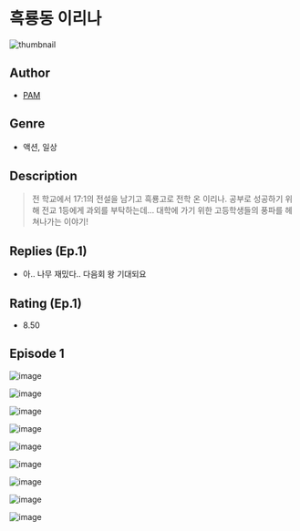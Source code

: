 # 흑룡동 이리나
![thumbnail](https://image-comic.pstatic.net/user_contents_data/challenge_comic/2023/05/24/360432/upload_7292507814016070965_480x623.jpeg)

## Author
- [PAM](https://comic.naver.com/artistTitle?id=360432)

## Genre
- 액션, 일상

## Description
> 전 학교에서 17:1의 전설을 남기고 흑룡고로 전학 온 이리나. 공부로 성공하기 위해 전교 1등에게 과외를 부탁하는데... 대학에 가기 위한 고등학생들의 풍파를 헤쳐나가는 이야기!

## Replies (Ep.1)
- 아.. 나무 재밌다.. 다음회 왕 기대되요

## Rating (Ep.1)
- 8.50

## Episode 1
![image](https://image-comic.pstatic.net/user_contents_data/challenge_comic/2023/05/24/360432/upload_3559023692898252853.jpeg)

![image](https://image-comic.pstatic.net/user_contents_data/challenge_comic/2023/05/24/360432/upload_4121412912683168051.jpeg)

![image](https://image-comic.pstatic.net/user_contents_data/challenge_comic/2023/05/24/360432/upload_7233118982771259440.jpeg)

![image](https://image-comic.pstatic.net/user_contents_data/challenge_comic/2023/05/24/360432/upload_7220176407307039033.jpeg)

![image](https://image-comic.pstatic.net/user_contents_data/challenge_comic/2023/05/24/360432/upload_4120906034252757347.jpeg)

![image](https://image-comic.pstatic.net/user_contents_data/challenge_comic/2023/05/24/360432/upload_3616497588912993331.jpeg)

![image](https://image-comic.pstatic.net/user_contents_data/challenge_comic/2023/05/24/360432/upload_3990862382245623856.jpeg)

![image](https://image-comic.pstatic.net/user_contents_data/challenge_comic/2023/05/24/360432/upload_3976740272061440304.jpeg)

![image](https://image-comic.pstatic.net/user_contents_data/challenge_comic/2023/05/24/360432/upload_3760842377299768675.jpeg)
